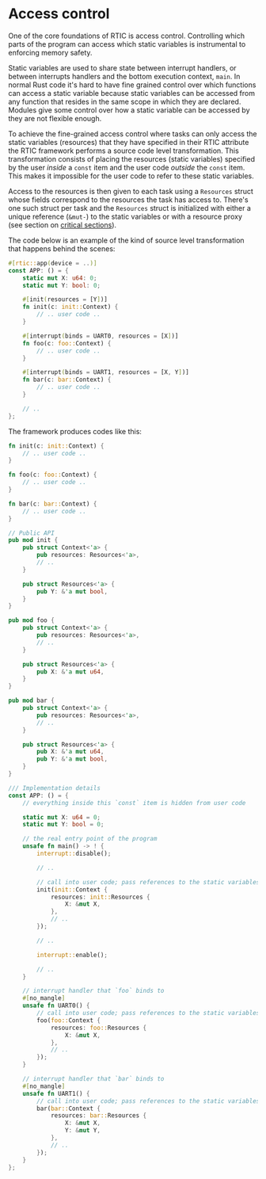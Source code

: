 # Access control

One of the core foundations of RTIC is access control. Controlling which parts
of the program can access which static variables is instrumental to enforcing
memory safety.

Static variables are used to share state between interrupt handlers, or between
interrupts handlers and the bottom execution context, `main`. In normal Rust
code it's hard to have fine grained control over which functions can access a
static variable because static variables can be accessed from any function that
resides in the same scope in which they are declared. Modules give some control
over how a static variable can be accessed by they are not flexible enough.

To achieve the fine-grained access control where tasks can only access the
static variables (resources) that they have specified in their RTIC attribute
the RTIC framework performs a source code level transformation. This
transformation consists of placing the resources (static variables) specified by
the user *inside* a `const` item and the user code *outside* the `const` item.
This makes it impossible for the user code to refer to these static variables.

Access to the resources is then given to each task using a `Resources` struct
whose fields correspond to the resources the task has access to. There's one
such struct per task and the `Resources` struct is initialized with either a
unique reference (`&mut-`) to the static variables or with a resource proxy (see
section on [critical sections](critical-sections.html)).

The code below is an example of the kind of source level transformation that
happens behind the scenes:

``` rust
#[rtic::app(device = ..)]
const APP: () = {
    static mut X: u64: 0;
    static mut Y: bool: 0;

    #[init(resources = [Y])]
    fn init(c: init::Context) {
        // .. user code ..
    }

    #[interrupt(binds = UART0, resources = [X])]
    fn foo(c: foo::Context) {
        // .. user code ..
    }

    #[interrupt(binds = UART1, resources = [X, Y])]
    fn bar(c: bar::Context) {
        // .. user code ..
    }

    // ..
};
```

The framework produces codes like this:

``` rust
fn init(c: init::Context) {
    // .. user code ..
}

fn foo(c: foo::Context) {
    // .. user code ..
}

fn bar(c: bar::Context) {
    // .. user code ..
}

// Public API
pub mod init {
    pub struct Context<'a> {
        pub resources: Resources<'a>,
        // ..
    }

    pub struct Resources<'a> {
        pub Y: &'a mut bool,
    }
}

pub mod foo {
    pub struct Context<'a> {
        pub resources: Resources<'a>,
        // ..
    }

    pub struct Resources<'a> {
        pub X: &'a mut u64,
    }
}

pub mod bar {
    pub struct Context<'a> {
        pub resources: Resources<'a>,
        // ..
    }

    pub struct Resources<'a> {
        pub X: &'a mut u64,
        pub Y: &'a mut bool,
    }
}

/// Implementation details
const APP: () = {
    // everything inside this `const` item is hidden from user code

    static mut X: u64 = 0;
    static mut Y: bool = 0;

    // the real entry point of the program
    unsafe fn main() -> ! {
        interrupt::disable();

        // ..

        // call into user code; pass references to the static variables
        init(init::Context {
            resources: init::Resources {
                X: &mut X,
            },
            // ..
        });

        // ..

        interrupt::enable();

        // ..
    }

    // interrupt handler that `foo` binds to
    #[no_mangle]
    unsafe fn UART0() {
        // call into user code; pass references to the static variables
        foo(foo::Context {
            resources: foo::Resources {
                X: &mut X,
            },
            // ..
        });
    }

    // interrupt handler that `bar` binds to
    #[no_mangle]
    unsafe fn UART1() {
        // call into user code; pass references to the static variables
        bar(bar::Context {
            resources: bar::Resources {
                X: &mut X,
                Y: &mut Y,
            },
            // ..
        });
    }
};
```

